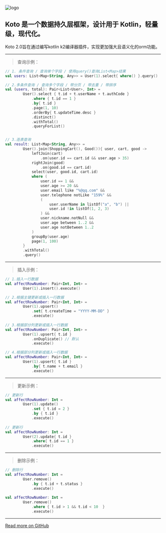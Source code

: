 ![logo](https://cdn.leinbo.com/assets/images/koto_logo_dark.png)
## Koto 是一个数据持久层框架，设计用于 Kotlin，轻量级，现代化。

Koto 2.0旨在通过编写kotlin k2编译器插件，实现更加强大且语义化的orm功能。

-------
>查询示例：

```kotlin
// 1. 条件查询 / 查询单个字段 / 使用query()查询List<Map>结果
val users: List<Map<String, Any>> = User(1).select{ where() }.query()

// 2.多条件查询 / 查询多个字段 / 带分页 / 带去重 / 带排序
val (users, total): Pair<List<User>, Int> = 
		User().select { t.id + t.userName + t.authCode }
			.where { t.id == 1 }
			.by{ t.id }
			.page(1, 10)
			.orderBy{ t.updateTime.desc }
			.distinct()
			.withTotal()
			.queryForList()


// 3.连表查询
val result: List<Map<String, Any>> = 
		User().join(ShoppingCart(), Good()){ user, cart, good ->
			leftJoin(cart)
				.on(user.id == cart.id && user.age > 35)
			rightJoin(good)
				.on(good.id == cart.id)
			select(user, good.id, cart.id)
			where (
				user.id == 1 &&
				user.age >= 20 &&
				user.email like "%@qq.com" &&
				user.telephone notLike "159%" &&
				(
					user.userName in listOf("a", "b") || 
					user.id !in listOf(1, 2, 3)
				) &&
				user.nickname.notNull &&
				user.age between 1..2 &&
				user.age notBetween 1..2
			)
			groupBy(user.age)
			page(1, 100)
		}
		.withTotal()
		.query()

```

------
>插入示例：

```kotlin
// 1.插入一行数据
val affectRowNumber: Pair<Int, Int> = 
		User(1).insert().execute()

// 2.根据主键更新或插入一行数据
val affectRowNumber: Pair<Int, Int> = 
		User(1).upsert()
			.set{ t.createTime = "YYYY-MM-DD" }
			.execute()
			
// 3.根据部分列更新或插入一行数据
val affectRowNumber: Pair<Int, Int> = 
		User(1).upsert{ t.id }
			.onDuplicate() // 默认
			.execute()

// 4.根据部分列更新或插入一行数据
val affectRowNumber: Pair<Int, Int> = 
		User(1).upsert{ t.id }
			.by{ t.name + t.email }
			.execute()
```


------
>更新示例：

```kotlin
// 更新行
val affectRowNumber: Int = 
		User(1).update()
			.set { t.id = 2 }
			.by { t.id }
			.execute()
				
// 更新行
val affectRowNumber: Int = 
		User(2).update{ t.id }
			.where{ t.id == 1 }
			.execute()
```

------
>删除示例：

```kotlin
// 删除行
val affectRowNumber: Int = 
		User.remove()
			.by { t.id + t.status }
			.execute()
				
val affectRowNumber: Int = 
		User.remove()
			.where { t.id > 1 && t.id < 10  }
			.execute()
```

------
[Read more on GitHub](https://github.com/ousc/kotoframework-v2)